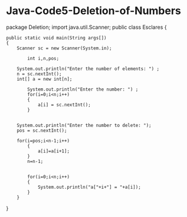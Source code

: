 # Java-Code5-Deletion-of-Numbers
package Deletion;
import java.util.Scanner;
public class Esclares {
    

	public static void main(String args[])
	{
		Scanner sc = new Scanner(System.in);
		
	        int i,n,pos;
		
		System.out.println("Enter the number of elements: ") ;
 		n = sc.nextInt();
		int[] a = new int[n];
 
    		System.out.println("Enter the number: ") ;
    		for(i=0;i<n;i++)
    		{
        		a[i] = sc.nextInt();
    		}
		
    			
		System.out.println("Enter the number to delete: ");
 		pos = sc.nextInt();
		   		
		for(i=pos;i<n-1;i++)
	    	{
        		a[i]=a[i+1];
    		}
    		n=n-1;
    		
		
    		for(i=0;i<n;i++) 
    		{
        		System.out.println("a["+i+"] = "+a[i]);
    		}
        }
}
